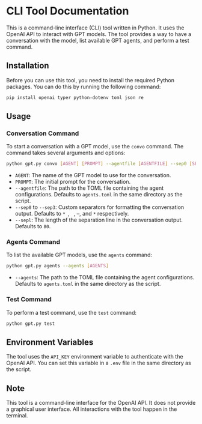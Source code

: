 # CLI Tool Documentation

This is a command-line interface (CLI) tool written in Python. It uses the OpenAI API to interact with GPT models. The tool provides a way to have a conversation with the model, list available GPT agents, and perform a test command.

## Installation

Before you can use this tool, you need to install the required Python packages. You can do this by running the following command:

```bash
pip install openai typer python-dotenv toml json re
```

## Usage

### Conversation Command

To start a conversation with a GPT model, use the `convo` command. The command takes several arguments and options:

```bash
python gpt.py convo [AGENT] [PROMPT] --agentfile [AGENTFILE] --sep0 [SEP0] --sep1 [SEP1] --sep2 [SEP2] --sep3 [SEP3] --sepl [SEPL]
```

- `AGENT`: The name of the GPT model to use for the conversation.
- `PROMPT`: The initial prompt for the conversation.
- `--agentfile`: The path to the TOML file containing the agent configurations. Defaults to `agents.toml` in the same directory as the script.
- `--sep0` to `--sep3`: Custom separators for formatting the conversation output. Defaults to `* `, ` `, `─`, and `*` respectively.
- `--sepl`: The length of the separation line in the conversation output. Defaults to `80`.

### Agents Command

To list the available GPT models, use the `agents` command:

```bash
python gpt.py agents --agents [AGENTS]
```

- `--agents`: The path to the TOML file containing the agent configurations. Defaults to `agents.toml` in the same directory as the script.

### Test Command

To perform a test command, use the `test` command:

```bash
python gpt.py test
```

## Environment Variables

The tool uses the `API_KEY` environment variable to authenticate with the OpenAI API. You can set this variable in a `.env` file in the same directory as the script.

## Note

This tool is a command-line interface for the OpenAI API. It does not provide a graphical user interface. All interactions with the tool happen in the terminal.
